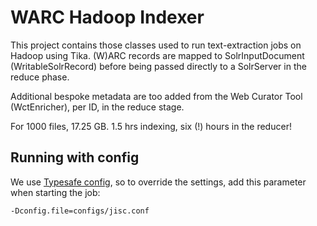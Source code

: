 WARC Hadoop Indexer
===================

This project contains those classes used to run text-extraction jobs on Hadoop using Tika. (W)ARC records are mapped to SolrInputDocument (WritableSolrRecord) before being passed directly to a SolrServer in the reduce phase.

Additional bespoke metadata are too added from the Web Curator Tool (WctEnricher), per ID, in the reduce stage.

For 1000 files, 17.25 GB. 1.5 hrs indexing, six (!) hours in the reducer!


Running with config
-------------------

We use [Typesafe config][1], so to override the settings, add this parameter when starting the job:

    -Dconfig.file=configs/jisc.conf



[1]: https://github.com/typesafehub/config